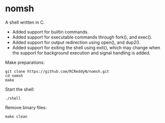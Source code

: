 # nomsh
A shell written in C.

* Added support for builtin commands.
* Added support for executable commands through fork(), and exec().
* Added support for output redirection using open(), and dup2().
* Added support for exiting the shell using exit(), which may change when the support for background execution and signal handling is added.

Make preparations:

```
git clone https://github.com/RCReddyN/nomsh.git
cd nomsh
make
```

Start the shell:

`
./shell
`

Remove binary files:

`
make clean
`
